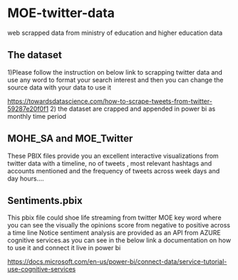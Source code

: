 # MOE-twitter-data
 web scrapped data from ministry of education and higher education data 

## The dataset
1)Please follow the instruction on below link to scrapping  twitter data and use any word to format your search interest and then you can change the source data with your data to use it

https://towardsdatascience.com/how-to-scrape-tweets-from-twitter-59287e20f0f1
2) the dataset are crapped and appended in power bi as monthly time period

 ## MOHE_SA and  MOE_Twitter
These PBIX files provide  you an excellent interactive visualizations from twitter data with a timeline, no of tweets , most relevant hashtags and accounts mentioned  and the frequency of tweets across week days and day hours….

## Sentiments.pbix

This pbix file could shoe life streaming from twitter MOE key word where you can see the visually the opinions score from negative to positive across a time line 
Notice sentiment analysis are provided as an API from AZURE cognitive services.as you can see in the below link a documentation on how to use it and connect it live in power bi 

https://docs.microsoft.com/en-us/power-bi/connect-data/service-tutorial-use-cognitive-services
